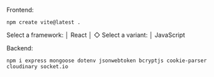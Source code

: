 Frontend:
```
npm create vite@latest .
```
Select a framework:
│  React
│
◇  Select a variant:
│  JavaScript

Backend:
```
npm i express mongoose dotenv jsonwebtoken bcryptjs cookie-parser cloudinary socket.io
```